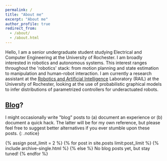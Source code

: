 ```yaml
---
permalink: /
title: "About me"
excerpt: "About me"
author_profile: true
redirect_from: 
  - /about/
  - /about.html
---
```


Hello, I am a senior undergraduate student studying Electrical and Computer Engineering
at the University of Rochester. I am broadly interested in robotics and
autonomous systems. This interest ranges throughout the 'robotics' stack: from
motion planning and state estimation to manipulation and human-robot interaction.
I am currently a research assistant at the
[Robotics and Artificial Intelligence](http://www2.ece.rochester.edu/projects/rail/)
Laboratory (RAIL) at the University of Rochester, looking at the use of
probabilistic graphical models to infer distributions of parametrized
controllers for underactuated robots.

[//]: # (Put a most-recent blog posts archive here, if you ever write one LOL)

## [Blog](year-archive)?

I might occasionally write "blog" posts to (a) document an experience or
(b) document a quick hack. The latter will be for my own reference, but please
feel free to suggest better alternatives if you ever stumble upon these posts.
{: .notice}  

{% assign post_limit = 2 %}
{% for post in site.posts limit:post_limit %}
  {% include archive-single.html %}
{% else %}
No blog posts yet, but stay tuned!
{% endfor %}  
